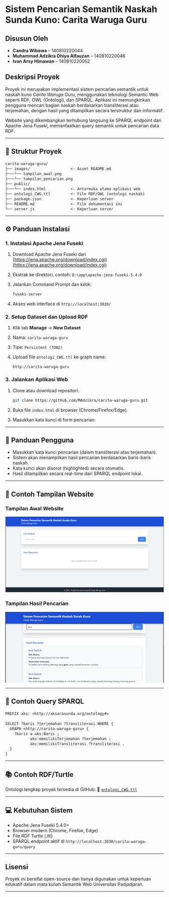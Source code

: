 # Sistem Pencarian Semantik Naskah Sunda Kuno: Carita Waruga Guru

## Disusun Oleh

* **Candra Wibawa** – 140810220044
* **Muhammad Adzikra Dhiya Alfauzan** – 140810220046
* **Ivan Arsy Himawan** – 140810220052

## Deskripsi Proyek

Proyek ini merupakan implementasi sistem pencarian semantik untuk naskah kuno *Carita Waruga Guru*, menggunakan teknologi Semantic Web seperti RDF, OWL (Ontologi), dan SPARQL. Aplikasi ini memungkinkan pengguna mencari bagian naskah berdasarkan transliterasi atau terjemahan, dengan hasil yang ditampilkan secara terstruktur dan informatif.

Website yang dikembangkan terhubung langsung ke SPARQL endpoint dari Apache Jena Fuseki, memanfaatkan query semantik untuk pencarian data RDF.

---

## 📆 Struktur Proyek

```
carita-waruga-guru/
├── images/                  <- Asset README.md
├───└── tampilan_awal.png    
├───└── tampilan_pencarian.png
├── public/
├───└── index.html           <- Antarmuka utama aplikasi web
├── ontologi_CWG.ttl         <- File RDF/OWL (ontologi naskah)
├── package.json             <- Keperluan server
├── README.md                <- File dokumentasi ini
└── server.js                <- Keperluan server
```

---

## ⚙️ Panduan Instalasi

### 1. Instalasi Apache Jena Fuseki

1. Download Apache Jena Fuseki dari [https://jena.apache.org/download/index.cgi](https://jena.apache.org/download/index.cgi)
2. Ekstrak ke direktori, contoh: `D:\app\apache-jena-fuseki-5.4.0`
3. Jalankan Command Prompt dan ketik:

   ```bash
   fuseki-server
   ```
4. Akses web interface di `http://localhost:3030/`

### 2. Setup Dataset dan Upload RDF

1. Klik tab **Manage** → **New Dataset**
2. Nama: `carita-waruga-guru`
3. Tipe: `Persistent (TDB2)`
4. Upload file `ontologi_CWG.ttl` ke graph name:

   ```
   http://carita-waruga-guru
   ```

### 3. Jalankan Aplikasi Web

1. Clone atau download repositori:

   ```bash
   git clone https://github.com/MAdzikra/carita-waruga-guru.git
   ```
2. Buka file `index.html` di browser (Chrome/Firefox/Edge).
3. Masukkan kata kunci di form pencarian.

---

## 🥚 Panduan Pengguna

* Masukkan kata kunci pencarian (dalam transliterasi atau terjemahan).
* Sistem akan menampilkan hasil pencarian berdasarkan baris-baris naskah.
* Kata kunci akan disorot (highlighted) secara otomatis.
* Hasil ditampilkan secara real-time dari SPARQL endpoint lokal.

---

## 📸 Contoh Tampilan Website

### Tampilan Awal Website

![Tampilan Awal](images/tampilan_awal.png)

### Tampilan Hasil Pencarian

![Tampilan Hasil](images/tampilan_pencarian.png)

---

## 🔎 Contoh Query SPARQL

```sparql
PREFIX aks: <http://aksarasunda.org/ontology#>

SELECT ?baris ?terjemahan ?transliterasi WHERE {
  GRAPH <http://carita-waruga-guru> {
    ?baris a aks:Baris ;
           aks:memilikiTerjemahan ?terjemahan ;
           aks:memilikiTransliterasi ?transliterasi .
  }
}
```

---

## 📚 Contoh RDF/Turtle

Ontologi lengkap proyek tersedia di GitHub:
📁 [`ontologi_CWG.ttl`](https://github.com/MAdzikra/carita-waruga-guru/blob/main/ontologi_CWG.ttl)

---

## 💻 Kebutuhan Sistem

* Apache Jena Fuseki 5.4.0+
* Browser modern (Chrome, Firefox, Edge)
* File RDF Turtle (.ttl)
* SPARQL endpoint aktif di `http://localhost:3030/carita-waruga-guru/query`

---

## Lisensi

Proyek ini bersifat open-source dan hanya digunakan untuk keperluan edukatif dalam mata kuliah Semantik Web Universitas Padjadjaran.

---
